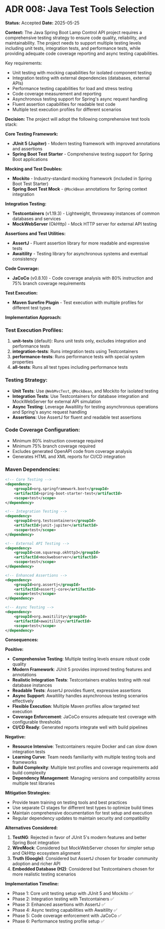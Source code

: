 # ADR 008: Java Test Tools Selection

**Status:** Accepted
**Date:** 2025-05-25

**Context:**
The Java Spring Boot Lamp Control API project requires a comprehensive testing strategy to ensure code quality, reliability, and maintainability. The project needs to support multiple testing levels including unit tests, integration tests, and performance tests, while providing adequate code coverage reporting and async testing capabilities.

Key requirements:
- Unit testing with mocking capabilities for isolated component testing
- Integration testing with external dependencies (databases, external APIs)
- Performance testing capabilities for load and stress testing
- Code coverage measurement and reporting
- Asynchronous testing support for Spring's async request handling
- Fluent assertion capabilities for readable test code
- Multiple test execution profiles for different scenarios

**Decision:**
The project will adopt the following comprehensive test tools stack:

**Core Testing Framework:**
- **JUnit 5 (Jupiter)** - Modern testing framework with improved annotations and assertions
- **Spring Boot Test Starter** - Comprehensive testing support for Spring Boot applications

**Mocking and Test Doubles:**
- **Mockito** - Industry-standard mocking framework (included in Spring Boot Test Starter)
- **Spring Boot Test Mock** - `@MockBean` annotations for Spring context integration

**Integration Testing:**
- **Testcontainers** (v1.19.3) - Lightweight, throwaway instances of common databases and services
- **MockWebServer** (OkHttp) - Mock HTTP server for external API testing

**Assertions and Test Utilities:**
- **AssertJ** - Fluent assertion library for more readable and expressive tests
- **Awaitility** - Testing library for asynchronous systems and eventual consistency

**Code Coverage:**
- **JaCoCo** (v0.8.10) - Code coverage analysis with 80% instruction and 75% branch coverage requirements

**Test Execution:**
- **Maven Surefire Plugin** - Test execution with multiple profiles for different test types

**Implementation Approach:**

### Test Execution Profiles:
1. **unit-tests** (default): Runs unit tests only, excludes integration and performance tests
2. **integration-tests**: Runs integration tests using Testcontainers
3. **performance-tests**: Runs performance tests with special system properties
4. **all-tests**: Runs all test types including performance tests

### Testing Strategy:
- **Unit Tests**: Use `@WebMvcTest`, `@MockBean`, and Mockito for isolated testing
- **Integration Tests**: Use Testcontainers for database integration and MockWebServer for external API simulation
- **Async Testing**: Leverage Awaitility for testing asynchronous operations and Spring's async request handling
- **Assertions**: Use AssertJ for fluent and readable test assertions

### Code Coverage Configuration:
- Minimum 80% instruction coverage required
- Minimum 75% branch coverage required
- Excludes generated OpenAPI code from coverage analysis
- Generates HTML and XML reports for CI/CD integration

### Maven Dependencies:
```xml
<!-- Core Testing -->
<dependency>
    <groupId>org.springframework.boot</groupId>
    <artifactId>spring-boot-starter-test</artifactId>
    <scope>test</scope>
</dependency>

<!-- Integration Testing -->
<dependency>
    <groupId>org.testcontainers</groupId>
    <artifactId>junit-jupiter</artifactId>
    <scope>test</scope>
</dependency>

<!-- External API Testing -->
<dependency>
    <groupId>com.squareup.okhttp3</groupId>
    <artifactId>mockwebserver</artifactId>
    <scope>test</scope>
</dependency>

<!-- Enhanced Assertions -->
<dependency>
    <groupId>org.assertj</groupId>
    <artifactId>assertj-core</artifactId>
    <scope>test</scope>
</dependency>

<!-- Async Testing -->
<dependency>
    <groupId>org.awaitility</groupId>
    <artifactId>awaitility</artifactId>
    <scope>test</scope>
</dependency>
```

**Consequences:**

**Positive:**
- **Comprehensive Testing**: Multiple testing levels ensure robust code quality
- **Modern Framework**: JUnit 5 provides improved testing features and annotations
- **Realistic Integration Tests**: Testcontainers enables testing with real database instances
- **Readable Tests**: AssertJ provides fluent, expressive assertions
- **Async Support**: Awaitility handles asynchronous testing scenarios effectively
- **Flexible Execution**: Multiple Maven profiles allow targeted test execution
- **Coverage Enforcement**: JaCoCo ensures adequate test coverage with configurable thresholds
- **CI/CD Ready**: Generated reports integrate well with build pipelines

**Negative:**
- **Resource Intensive**: Testcontainers require Docker and can slow down integration tests
- **Learning Curve**: Team needs familiarity with multiple testing tools and frameworks
- **Build Complexity**: Multiple test profiles and coverage requirements add build complexity
- **Dependency Management**: Managing versions and compatibility across multiple test libraries

**Mitigation Strategies:**
- Provide team training on testing tools and best practices
- Use separate CI stages for different test types to optimize build times
- Maintain comprehensive documentation for test setup and execution
- Regular dependency updates to maintain security and compatibility

**Alternatives Considered:**

1. **TestNG**: Rejected in favor of JUnit 5's modern features and better Spring Boot integration
2. **WireMock**: Considered but MockWebServer chosen for simpler setup and OkHttp ecosystem alignment
3. **Truth (Google)**: Considered but AssertJ chosen for broader community adoption and richer API
4. **Embedded Database (H2)**: Considered but Testcontainers chosen for more realistic testing scenarios

**Implementation Timeline:**
- Phase 1: Core unit testing setup with JUnit 5 and Mockito ✅
- Phase 2: Integration testing with Testcontainers ✅
- Phase 3: Enhanced assertions with AssertJ ✅
- Phase 4: Async testing capabilities with Awaitility ✅
- Phase 5: Code coverage enforcement with JaCoCo ✅
- Phase 6: Performance testing profile setup ✅
